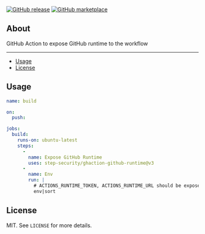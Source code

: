 [![GitHub release](https://img.shields.io/github/release/step-security/ghaction-github-runtime.svg?style=flat-square)](https://github.com/step-security/ghaction-github-runtime/releases/latest)
[![GitHub marketplace](https://img.shields.io/badge/marketplace-github--runtime-blue?logo=github&style=flat-square)](https://github.com/marketplace/actions/github-runtime)

## About

GitHub Action to expose GitHub runtime to the workflow

___

* [Usage](#usage)
* [License](#license)

## Usage

```yaml
name: build

on:
  push:

jobs:
  build:
    runs-on: ubuntu-latest
    steps:
      -
        name: Expose GitHub Runtime
        uses: step-security/ghaction-github-runtime@v3
      -
        name: Env
        run: |
          # ACTIONS_RUNTIME_TOKEN, ACTIONS_RUNTIME_URL should be exposed
          env|sort
```

## License

MIT. See `LICENSE` for more details.
